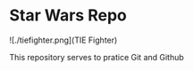# Star Wars Repo

![./tiefighter.png](TIE Fighter)

This repository serves to pratice Git and Github